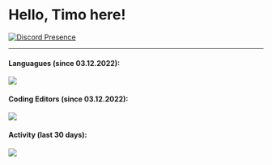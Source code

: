 <h1>Hello, Timo here!</h1>

[![Discord Presence](https://lanyard.cnrad.dev/api/473737542630637569)](https://discord.com/users/473737542630637569)

---

#### Languagues (since 03.12.2022):

<a href=""><img src="https://wakatime.com/share/@Timo1005/73950e99-694e-430e-8339-48a88473d2be.png" /></a>

#### Coding Editors (since 03.12.2022):

<a href=""><img src="https://wakatime.com/share/@Timo1005/d3aaa6a2-2d23-4e1c-a99b-a24fb8467874.png" /></a>

#### Activity (last 30 days):

<a href=""><img src="https://wakatime.com/share/@Timo1005/71042fa9-409f-4662-a612-28538aa11de9.png" /></a>
